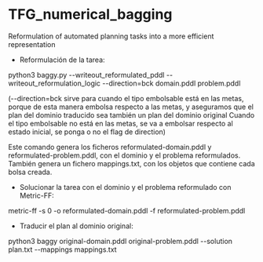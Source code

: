 # TFG_numerical_bagging
Reformulation of automated planning tasks into a more efficient representation

- Reformulación de la tarea:

python3 baggy.py --writeout_reformulated_pddl --writeout_reformulation_logic --direction=bck domain.pddl problem.pddl

(--direction=bck sirve para cuando el tipo embolsable está en las metas, porque de esta manera embolsa respecto a las metas, y
aseguramos que el plan del dominio traducido sea también un plan del dominio original
Cuando el tipo embolsable no está en las metas, se va a embolsar respecto al estado inicial, se ponga o no el flag de direction)

Este comando genera los ficheros reformulated-domain.pddl y reformulated-problem.pddl, con el dominio y el problema reformulados.
También genera un fichero mappings.txt, con los objetos que contiene cada bolsa creada.

- Solucionar la tarea con el dominio y el problema reformulado con Metric-FF:

metric-ff -s 0 -o reformulated-domain.pddl -f reformulated-problem.pddl 

- Traducir el plan al dominio original:

python3 baggy original-domain.pddl original-problem.pddl --solution plan.txt --mappings mappings.txt


